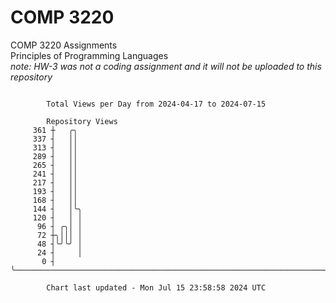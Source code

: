 # COMP 3220
COMP 3220 Assignments  
Principles of Programming Languages  
*note: HW-3 was not a coding assignment and it will not be uploaded to this repository*  

```

        Total Views per Day from 2024-04-17 to 2024-07-15

        Repository Views
     361 ┼   ╭╮
     337 ┤   ││
     313 ┤   ││
     289 ┤   ││
     265 ┤   ││
     241 ┤   ││
     217 ┤   ││
     193 ┤   ││
     168 ┤   ││
     144 ┤   │╰╮
     120 ┤   │ │
      96 ┤ ╭╮│ │
      72 ┼╮│││ │
      48 ┤╰╯╰╯ │
      24 ┤     │
       0 ┤     ╰───────────────────────────────────────────────────────────────────────────────────

        Chart last updated - Mon Jul 15 23:58:58 2024 UTC
        
```
